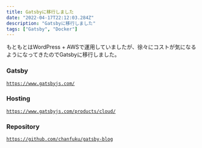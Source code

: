 ```yaml
---
title: Gatsbyに移行しました
date: "2022-04-17T22:12:03.284Z"
description: "Gatsbyに移行しました"
tags: ["Gatsby", "Docker"]
---
```


もともとはWordPress + AWSで運用していましたが、徐々にコストが気になるようになってきたのでGatsbyに移行しました。
### Gatsby
<a href="https://www.gatsbyjs.com/" target="_blank">`https://www.gatsbyjs.com/`</a>

### Hosting
<a href="https://www.gatsbyjs.com/products/cloud/" target="_blank">`https://www.gatsbyjs.com/products/cloud/`</a>

### Repository
<a href="https://github.com/chanfuku/gatsby-blog" target="_blank">`https://github.com/chanfuku/gatsby-blog`</a>
